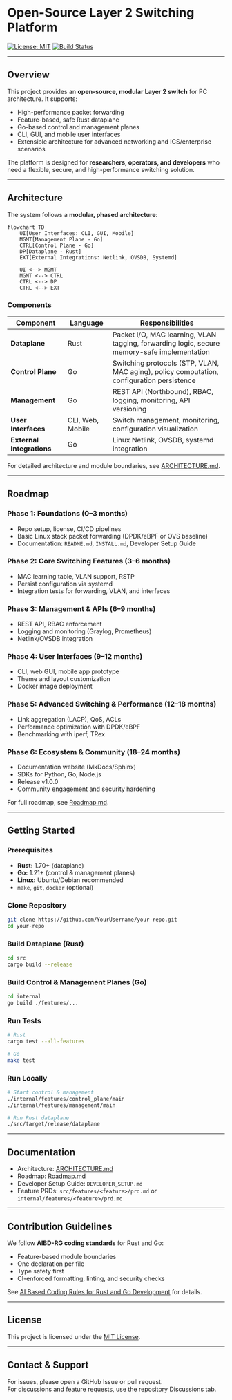 # Open-Source Layer 2 Switching Platform

[![License: MIT](https://img.shields.io/badge/License-MIT-blue.svg)](LICENSE)
[![Build Status](https://github.com/YourUsername/your-repo/actions/workflows/ci.yml/badge.svg)](https://github.com/YourUsername/your-repo/actions)

---

## Overview

This project provides an **open-source, modular Layer 2 switch** for PC architecture. It supports:

- High-performance packet forwarding
- Feature-based, safe Rust dataplane
- Go-based control and management planes
- CLI, GUI, and mobile user interfaces
- Extensible architecture for advanced networking and ICS/enterprise scenarios

The platform is designed for **researchers, operators, and developers** who need a flexible, secure, and high-performance switching solution.

---

## Architecture

The system follows a **modular, phased architecture**:

```mermaid
flowchart TD
    UI[User Interfaces: CLI, GUI, Mobile]
    MGMT[Management Plane - Go]
    CTRL[Control Plane - Go]
    DP[Dataplane - Rust]
    EXT[External Integrations: Netlink, OVSDB, Systemd]

    UI <--> MGMT
    MGMT <--> CTRL
    CTRL <--> DP
    CTRL <--> EXT
```

### Components

| Component        | Language | Responsibilities                                                                                   |
|-----------------|---------|---------------------------------------------------------------------------------------------------|
| **Dataplane**   | Rust    | Packet I/O, MAC learning, VLAN tagging, forwarding logic, secure memory-safe implementation      |
| **Control Plane**| Go      | Switching protocols (STP, VLAN, MAC aging), policy computation, configuration persistence        |
| **Management**  | Go      | REST API (Northbound), RBAC, logging, monitoring, API versioning                                  |
| **User Interfaces** | CLI, Web, Mobile | Switch management, monitoring, configuration visualization                                   |
| **External Integrations** | Go | Linux Netlink, OVSDB, systemd integration                                                        |

For detailed architecture and module boundaries, see [ARCHITECTURE.md](./ARCHITECTURE.md).

---

## Roadmap

### Phase 1: Foundations (0–3 months)
- Repo setup, license, CI/CD pipelines  
- Basic Linux stack packet forwarding (DPDK/eBPF or OVS baseline)  
- Documentation: `README.md`, `INSTALL.md`, Developer Setup Guide

### Phase 2: Core Switching Features (3–6 months)
- MAC learning table, VLAN support, RSTP  
- Persist configuration via systemd  
- Integration tests for forwarding, VLAN, and interfaces

### Phase 3: Management & APIs (6–9 months)
- REST API, RBAC enforcement  
- Logging and monitoring (Graylog, Prometheus)  
- Netlink/OVSDB integration

### Phase 4: User Interfaces (9–12 months)
- CLI, web GUI, mobile app prototype  
- Theme and layout customization  
- Docker image deployment

### Phase 5: Advanced Switching & Performance (12–18 months)
- Link aggregation (LACP), QoS, ACLs  
- Performance optimization with DPDK/eBPF  
- Benchmarking with iperf, TRex

### Phase 6: Ecosystem & Community (18–24 months)
- Documentation website (MkDocs/Sphinx)  
- SDKs for Python, Go, Node.js  
- Release v1.0.0  
- Community engagement and security hardening

For full roadmap, see [Roadmap.md](./Roadmap.md).

---

## Getting Started

### Prerequisites

- **Rust:** 1.70+ (dataplane)  
- **Go:** 1.21+ (control & management planes)  
- **Linux:** Ubuntu/Debian recommended  
- `make`, `git`, `docker` (optional)

### Clone Repository

```bash
git clone https://github.com/YourUsername/your-repo.git
cd your-repo
```

### Build Dataplane (Rust)

```bash
cd src
cargo build --release
```

### Build Control & Management Planes (Go)

```bash
cd internal
go build ./features/...
```

### Run Tests

```bash
# Rust
cargo test --all-features

# Go
make test
```

### Run Locally

```bash
# Start control & management
./internal/features/control_plane/main
./internal/features/management/main

# Run Rust dataplane
./src/target/release/dataplane
```

---

## Documentation

- Architecture: [ARCHITECTURE.md](./ARCHITECTURE.md)  
- Roadmap: [Roadmap.md](./Roadmap.md)  
- Developer Setup Guide: `DEVELOPER_SETUP.md`  
- Feature PRDs: `src/features/<feature>/prd.md` or `internal/features/<feature>/prd.md`  

---

## Contribution Guidelines

We follow **AIBD-RG coding standards** for Rust and Go:

- Feature-based module boundaries  
- One declaration per file  
- Type safety first  
- CI-enforced formatting, linting, and security checks  

See [AI Based Coding Rules for Rust and Go Development](./AI%20Based%20coding%20rules%20for%20Rust%20and%20Go%20development.md) for details.

---

## License

This project is licensed under the [MIT License](LICENSE).

---

## Contact & Support

For issues, please open a GitHub Issue or pull request.  
For discussions and feature requests, use the repository Discussions tab.
